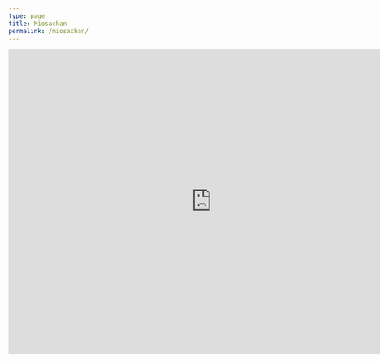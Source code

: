 ```yaml
---
type: page
title: Mìosachan
permalink: /miosachan/
---
```


<iframe src="https://calendar.google.com/calendar/embed?src=hquk06mdoqi1a2e32irrib6ng4%40group.calendar.google.com&ctz=Europe%2FLondon" style="border: 0" <iframe src="https://calendar.google.com/calendar/embed?showTabs=0&amp;showCalendars=0&amp;mode=AGENDA&amp;height=600&amp;wkst=2&amp;bgcolor=%23ffffff&amp;src=hquk06mdoqi1a2e32irrib6ng4%40group.calendar.google.com&amp;color=%23711616&amp;ctz=Europe%2FLondon" style="border-width:0" width="800" height="600" frameborder="0" scrolling="no"></iframe>
